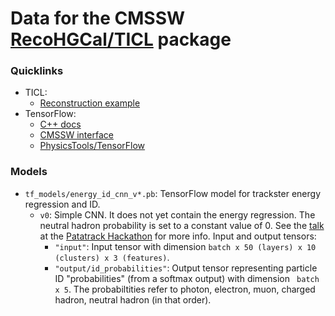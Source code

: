 # Data for the CMSSW [RecoHGCal/TICL](https://github.com/cms-sw/cmssw/tree/master/RecoHGCal/TICL) package

### Quicklinks

- TICL:
  - [Reconstruction example](http://hgcal.web.cern.ch/hgcal/Reconstruction/TICL/)
- TensorFlow:
  - [C++ docs](https://www.tensorflow.org/api_docs/cc)
  - [CMSSW interface](https://gitlab.cern.ch/mrieger/CMSSW-DNN)
  - [PhysicsTools/TensorFlow](https://github.com/cms-sw/cmssw/tree/master/PhysicsTools/TensorFlow)

### Models

- `tf_models/energy_id_cnn_v*.pb`: TensorFlow model for trackster energy regression and ID.
  - `v0`: Simple CNN. It does not yet contain the energy regression. The neutral hadron probability is set to a constant value of 0. See the [talk](https://indico.cern.ch/event/799486/contributions/3492052/subcontributions/284302/attachments/1875750/3088524/MLforTICL_Scrum.pdf) at the [Patatrack Hackathon](https://indico.cern.ch/event/799486) for more info. Input and output tensors:
    - `"input"`: Input tensor with dimension `batch x 50 (layers) x 10 (clusters) x 3 (features)`.
    - `"output/id_probabilities"`: Output tensor representing particle ID "probabilities" (from a softmax output) with dimension ` batch x 5`. The probabiltities refer to photon, electron, muon, charged hadron, neutral hadron (in that order).
